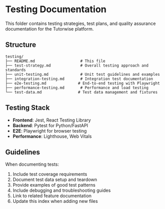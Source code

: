 # Testing Documentation

This folder contains testing strategies, test plans, and quality assurance documentation for the Tutorwise platform.

## Structure

```
testing/
├── README.md                    # This file
├── test-strategy.md             # Overall testing approach and standards
├── unit-testing.md              # Unit test guidelines and examples
├── integration-testing.md       # Integration test documentation
├── e2e-testing.md              # End-to-end testing with Playwright
├── performance-testing.md       # Performance and load testing
└── test-data.md                # Test data management and fixtures
```

## Testing Stack

- **Frontend**: Jest, React Testing Library
- **Backend**: Pytest for Python/FastAPI
- **E2E**: Playwright for browser testing
- **Performance**: Lighthouse, Web Vitals

## Guidelines

When documenting tests:
1. Include test coverage requirements
2. Document test data setup and teardown
3. Provide examples of good test patterns
4. Include debugging and troubleshooting guides
5. Link to related feature documentation
6. Update this index when adding new files
